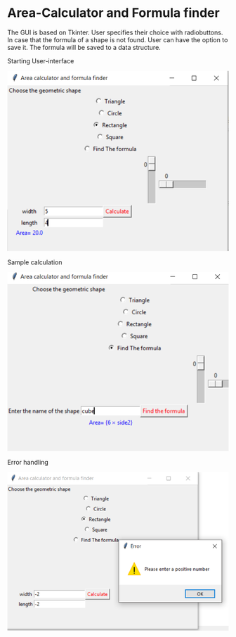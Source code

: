 # Area-Calculator and Formula finder

The GUI is based on Tkinter. 
User specifies their choice with radiobuttons.
In case that the formula of a shape is not found. User can have the option to save it.
The formula will be saved to a data structure.



Starting User-interface

![alt text](https://github.com/Ahmed-Gebril/Area-Calculator/blob/master/area%20calculator1.PNG)


Sample calculation

![alt text](https://github.com/Ahmed-Gebril/Area-Calculator/blob/master/area%20calculator%202.PNG)


Error handling

![alt text](https://github.com/Ahmed-Gebril/Area-Calculator/blob/master/area%20calculator%203.PNG)

